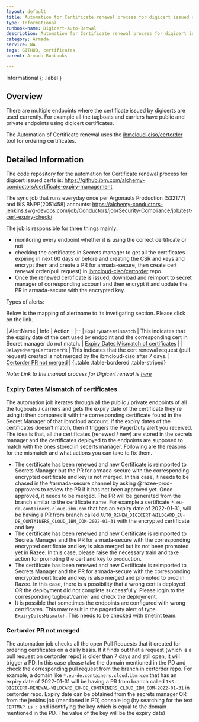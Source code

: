 ```yaml
---
layout: default
title: Automation for Certificate renewal process for digicert issued certs
type: Informational
runbook-name: Digicert-Auto-Renwal
description: Automation for Certificate renewal process for digicert issued certs
category: Armada
service: NA
tags: GITHUB, certificates
parent: Armada Runbooks

---
```


Informational
{: .label }

## Overview
There are multiple endpoints where the certificate issued by digicerts are used currently. For example all the tugboats and carriers have public and private endpoints using digicert certificates.

The Automation of Certificate renewal uses the [ibmcloud-ciso/certorder](https://github.ibm.com/ibmcloud-ciso/certorder) tool for ordering certificates.


## Detailed Information
The code repository for the automation for Certificate renewal process for digicert issued certs is: https://github.ibm.com/alchemy-conductors/certificate-expiry-management

The sync job that runs everyday once per Argonauts Production (532177) and IKS BNPP(2051458) accounts: 
https://alchemy-conductors-jenkins.swg-devops.com/job/Conductors/job/Security-Compliance/job/test-cert-expiry-check/

The job is responsible for three things mainly:
 - monitoring every endpoint whether it is using the correct certificate or not
 - checking the certificates in Secrets manager to get all the certificates expiring in next 60 days or before and creating the CSR and keys and encrypt them and create a PR for armada-secure, then create cert renewal order(pull request) in [ibmcloud-ciso/certorder](https://github.ibm.com/ibmcloud-ciso/certorder) repo.
 - Once the renewed certificate is issued, download and reimport to secret manager of corresponding account and then encrypt it and update the PR in armada-secure with the encrypted key.

Types of alerts:

Below is the mapping of alertname to its invetigating section. Please click on the link.

| AlertName | Info | Action |
|--
| `ExpiryDatesMismatch` | This indicates that the expiry date of the cert used by endpoint and the corresponding cert in Secret manager do not match. | [Expiry Dates Mismatch of certificates](#expiry-dates-mismatch-of-certificates) |
| `DelayedMergeCertOrderPR` | This indicates that the cert renewal request (pull request) created is not merged by the ibmcloud-ciso after 7 days. | [Certorder PR not merged](#certorder-pr-not-merged) |
{:.table .table-bordered .table-striped}

_Note: Link to the manual process for Digicert renwal is [here](https://pages.github.ibm.com/alchemy-conductors/documentation-pages/docs/runbooks/using_certificate_manager.html)_


### Expiry Dates Mismatch of certificates

The automation job iterates through all the public / private endpoints of all the tugboats / carriers and gets the expiry date of the certificate they're using it then compares it with the corresponding certificate found in the Secret Manager of that ibmcloud account. If the expiry dates of the certificates doesn't match, then it triggers the PagerDuty alert you received. The idea is that, all the certificates (renewed / new) are stored in the secrets manager and the certificates deployed to the endpoints are supposed to match with the ones stored in secerts manager. Following are the reasons for the mismatch and what actions you can take to fix them.

- The certificate has been renewed and new Certificate is reimported to Secrets Manager but the PR for armada-secure with the corresponding encrypted certificate and key is not merged. In this case, it needs to be chased in the #armada-secure channel by asking @razee-prod-approvers to review the PR if it has not been approved yet. Once approved, it needs to be merged. The PR will be generated from the branch similar to the certificate name. For example a certificate `*.eu-de.containers.cloud.ibm.com` that has an expiry date of 2022-01-31, will be having a PR from branch called `AUTO_RENEW_DIGICERT-WILDCARD_EU-DE_CONTAINERS_CLOUD_IBM_COM-2022-01-31` with the encrypted certificate and key
- The certificate has been renewed and new Certificate is reimported to Secrets Manager and the PR for armada-secure with the corresponding encrypted certificate and key is also merged but its not been promoted yet in Razee.  In this case, please raise the necessary train and take action for promoting the cert and key to production.
- The certificate has been renewed and new Certificate is reimported to Secrets Manager and the PR for armada-secure with the corresponding encrypted certificate and key is also merged and promoted to prod in Razee. In this case, there is a possibility that a wrong cert is deployed OR the deployment did not complete successfully. Please login to the corresponding tugboat/carrier and check the deployment.
- It is possible that sometimes the endpoints are configured with wrong certificates. This may result in the pagerduty alert of type `ExpiryDatesMismatch`. This needs to be checked with #netint team.


### Certorder PR not merged

The automation job checks all the open Pull Requests that it created for ordering certificates on a daily basis. If it finds out that a request (which is a pull request on certorder repo) is older than 7 days and still open, it will trigger a PD. In this case please take the domain mentioned in the PD and check the corresponding pull request from the branch in certorder repo. For example, a domain like `*.eu-de.containers.cloud.ibm.com` that has an expiry date of 2022-01-31 will be having a PR from branch called `IKS-DIGICERT-RENEWAL-WILDCARD_EU-DE_CONTAINERS_CLOUD_IBM_COM-2022-01-31` in certorder repo. Expiry date can be obtained from the secrets manager OR from the jenkins job (mentioned in PD) console log (by searching for the text `CERTMAP is :` and identifying the key which is equal to the domain mentioned in the PD. The value of the key will be the expiry date)
